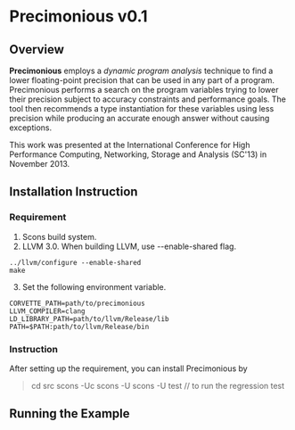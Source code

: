 # Precimonious v0.1

## Overview
__Precimonious__ employs a _dynamic program analysis_ technique to find a lower
floating-point precision that can be used in any part of a program.
Precimonious performs a search on the program variables trying to lower their
precision subject to accuracy constraints and performance goals. The tool then
recommends a type instantiation for these variables using less precision while
producing an accurate enough answer without causing exceptions.

This work was presented at the International Conference for High Performance
Computing, Networking, Storage and Analysis (SC'13) in November 2013. 

## Installation Instruction
### Requirement
1. Scons build system. 
2. LLVM 3.0. When building LLVM, use --enable-shared flag.
```
../llvm/configure --enable-shared
make
```
3. Set the following environment variable.
```
CORVETTE_PATH=path/to/precimonious
LLVM_COMPILER=clang
LD_LIBRARY_PATH=path/to/llvm/Release/lib
PATH=$PATH:path/to/llvm/Release/bin
```

### Instruction
After setting up the requirement, you can install Precimonious by
> cd src
> scons -Uc
> scons -U
> scons -U test // to run the regression test

## Running the Example
